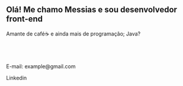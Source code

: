 <h2>Olá! Me chamo Messias e sou desenvolvedor front-end</h2>

Amante de café☕ e ainda mais de programação; Java?
<br>
<br>
<br>
<br>
<p>E-mail: example@gmail.com</p>
<p>Linkedin</p>

